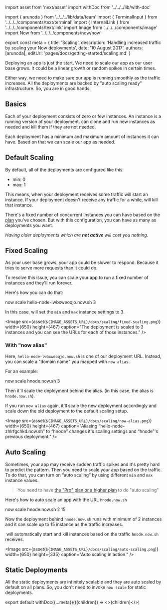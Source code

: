 import asset from 'next/asset'
import withDoc from '../../../lib/with-doc'

import { arunoda } from '../../../lib/data/team'
import { TerminalInput } from '../../../components/text/terminal'
import { InternalLink } from '../../../components/text/link'
import Image from '../../../components/image'
import Now from '../../../components/now/now'

export const meta = {
  title: 'Scaling',
  description: 'Handling increased traffic by scaling your Now deployments',
  date: '10 August 2017',
  authors: [arunoda],
  editUrl: 'pages/docs/getting-started/scaling.md'
}

Deploying an app is just the start. We need to scale our app as our user base grows. It could be a linear growth or random spikes in certain times.

Either way, we need to make sure our app is running smoothly as the traffic increases. All the <Now color="#000"/> deployments are backed by "auto scaling ready" infrastructure. So, you are in good hands.

## Basics

Each of your <Now color="#000"/> deployment consists of zero or few instances. An instance is a running version of your deployment. <Now color="#000"/> can clone and run new instances as needed and kill them if they are not needed.

Each deployment has a minimum and maximum amount of instances it can have. Based on that we can scale our app as needed.

## Default Scaling

By default, all of the deployments are configured like this:

* min: 0
* max: 1

This means, when your deployment receives some traffic <Now color="#000"/> will start an instance. If your deployment doesn't receive any traffic for a while, <Now color="#000"/> will kill that instance.

There's a fixed number of concurrent instances you can have based on the [plan](https://zeit.co/account/plan) you've chosen. But with this configuration, you can have as many as deployments you want.

_Having older deployments which are **not active** will cost you nothing._

## Fixed Scaling

As your user base grows, your app could be slower to respond. Because it tries to serve more requests than it could do.

To resolve this issue, you can scale your app to run a fixed number of instances and they'll run forever.

Here's how you can do that:

<TerminalInput>now scale hello-node-lwbxweoqjo.now.sh 3</TerminalInput>

In this case, <Now color="#000"/> will set the `min` and `max` instance settings to 3.

<Image
  src={asset(`${IMAGE_ASSETS_URL}/docs/scaling/fixed-scaling.png`)}
  width={650}
  height={467}
  caption="The deployment is scaled to 3 instances and you can see the URLs for each of those instances."
/>

### With "now alias"

Here, `hello-node-lwbxweoqjo.now.sh` is one of our deployment URL. Instead, you can scale a "domain name" you mapped with `now alias`.

For an example:

<TerminalInput>now scale hnode.now.sh 3</TerminalInput>

Then it'll scale the deployment behind the alias. (in this case, the alias is `hnode.now.sh`).

If you run `now alias` again, it'll scale the new deployment accordingly and scale down the old deployment to the <InternalLink href="/docs/getting-started/scaling#default-scaling">default scaling setup</InternalLink>.

<Image
  src={asset(`${IMAGE_ASSETS_URL}/docs/scaling/now-alias.png`)}
  width={650}
  height={467}
  caption="Aliasing “hello-node-zhlrfgchkd.now.sh” to “hnode” changes it's scaling settings and “hnode”'s previous deployment."
/>

## Auto Scaling

Sometimes, your app may receive sudden traffic spikes and it's pretty hard to predict the pattern. Then you need to scale your app based on the traffic. To do that, you can turn on “auto scaling” by using different `min` and `max` instance values.

> You need to have [the "Pro" plan or a higher plan](https://zeit.co/pricing) to do "auto scaling"

Here's how to auto scale an app with the URL `hnode.now.sh`

<TerminalInput>now scale hnode.now.sh 2 15</TerminalInput>

Now the deployment behind `hnode.now.sh` runs with minimum of 2 instances and it can scale up to 15 instance as the traffic increases.

&#8203;<Now color="#000"/> will automatically start and kill instances based on the traffic `hnode.now.sh` receives.

<Image
  src={asset(`${IMAGE_ASSETS_URL}/docs/scaling/auto-scaling.png`)}
  width={650}
  height={335}
  caption="Auto scaling in action."
/>

## Static Deployments

All the static deployments are infinitely scalable and they are auto scaled by default on all plans.
So, you don't need to invoke `now scale` for static deployments.

export default withDoc({...meta})(({children}) => <>{children}</>)
